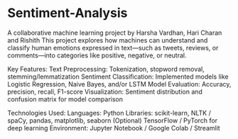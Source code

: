# Sentiment-Analysis
A collaborative machine learning project by Harsha Vardhan, Hari Charan and Rishith
This project explores how machines can understand and classify human emotions expressed in text—such as tweets, reviews, or comments—into categories like positive, negative, or neutral.

Key Features:
Text Preprocessing: Tokenization, stopword removal, stemming/lemmatization
Sentiment Classification: Implemented models like Logistic Regression, Naive Bayes, and/or LSTM
Model Evaluation: Accuracy, precision, recall, F1-score
Visualization: Sentiment distribution and confusion matrix for model comparison

Technologies Used:
Languages: Python
Libraries: scikit-learn, NLTK / spaCy, pandas, matplotlib, seaborn
(Optional) TensorFlow / PyTorch for deep learning 
Environment: Jupyter Notebook / Google Colab / Streamlit 
